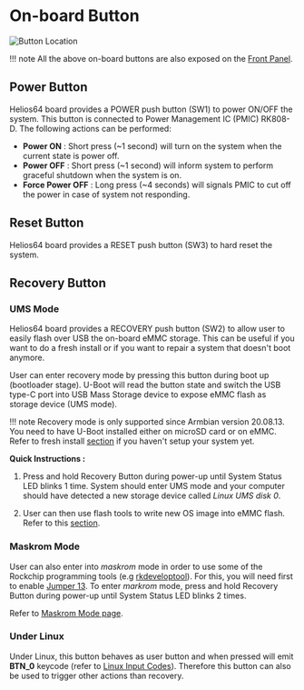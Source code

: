 # On-board Button

![Button Location](img/button/button.jpg)

!!! note
    All the above on-board buttons are also exposed on the [Front Panel](/helios64/front-panel/).

## Power Button

Helios64 board provides a POWER push button (SW1) to power ON/OFF the system. This button is connected to Power Management IC (PMIC) RK808-D. The following actions can be performed:

* **Power ON** : Short press (~1 second) will turn on the system when the current state is power off.
* **Power OFF** : Short press (~1 second) will inform system to perform graceful shutdown when the system is on.
* **Force Power OFF** : Long press (~4 seconds) will signals PMIC to cut off the power in case of system not responding.

## Reset Button

Helios64 board provides a RESET push button (SW3) to hard reset the system.

## Recovery Button

### UMS Mode

Helios64 board provides a RECOVERY push button (SW2) to allow user to easily flash over USB the on-board eMMC storage. This can be useful if you want to do a fresh install or if you want to repair a system that doesn't boot anymore.

User can enter recovery mode by pressing this button during boot up (bootloader stage). U-Boot will read the button state and switch the USB type-C port into USB Mass Storage device to expose eMMC flash as storage device (UMS mode).

!!! note
    Recovery mode is only supported since Armbian version 20.08.13. You need to have U-Boot installed either on microSD card or on eMMC. Refer to fresh install [section](/helios64/install/preliminary/#install-options) if you haven't setup your system yet.

**Quick Instructions :**

1. Press and hold Recovery Button during power-up until System Status LED blinks 1 time. System should enter UMS mode and your computer should have detected a new storage device called _Linux UMS disk 0_.

2. User can then use flash tools to write new OS image into eMMC flash. Refer to this [section](/helios64/install/emmc/#step-5-writing-an-os-image-to-internal-emmc).

### Maskrom Mode

User can also enter into *maskrom* mode in order to use some of the Rockchip programming tools (e.g [rkdeveloptool](https://github.com/rockchip-linux/rkdeveloptool)). For this, you will need first to enable [Jumper 13](/helios64/jumper/#usb-consolerecovery-mode-p13). To enter *markrom* mode, press and hold Recovery Button during power-up until System Status LED blinks 2 times.

Refer to [Maskrom Mode page](/helios64/maskrom/).

### Under Linux

Under Linux, this button behaves as user button and when pressed will emit **BTN_0** keycode (refer to [Linux Input Codes](https://git.kernel.org/pub/scm/linux/kernel/git/stable/linux.git/plain/include/uapi/linux/input-event-codes.h)). Therefore this button can also be used to trigger other actions than recovery.
